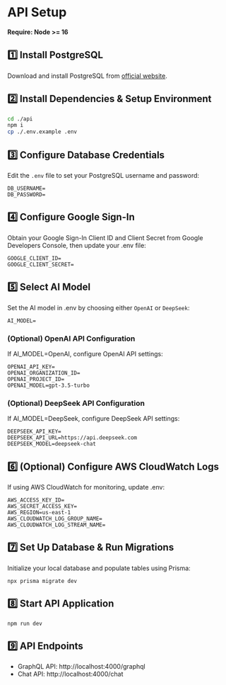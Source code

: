 # API Setup

**Require: Node >= 16**

## 1️⃣ Install PostgreSQL  
Download and install PostgreSQL from [official website](https://www.postgresql.org/download/).  

## 2️⃣ Install Dependencies & Setup Environment  

```sh
cd ./api
npm i
cp ./.env.example .env
```

## 3️⃣ Configure Database Credentials

Edit the `.env` file to set your PostgreSQL username and password:

```
DB_USERNAME=
DB_PASSWORD=
```

## 4️⃣ Configure Google Sign-In

Obtain your Google Sign-In Client ID and Client Secret from Google Developers Console, then update your .env file:

```
GOOGLE_CLIENT_ID=
GOOGLE_CLIENT_SECRET=
```

## 5️⃣ Select AI Model

Set the AI model in .env by choosing either `OpenAI` or `DeepSeek`:

```
AI_MODEL=
```

### (Optional) OpenAI API Configuration

If AI_MODEL=OpenAI, configure OpenAI API settings:

```
OPENAI_API_KEY=
OPENAI_ORGANIZATION_ID=
OPENAI_PROJECT_ID=
OPENAI_MODEL=gpt-3.5-turbo
```

### (Optional) DeepSeek API Configuration

If AI_MODEL=DeepSeek, configure DeepSeek API settings:

```
DEEPSEEK_API_KEY=
DEEPSEEK_API_URL=https://api.deepseek.com
DEEPSEEK_MODEL=deepseek-chat
```

## 6️⃣ (Optional) Configure AWS CloudWatch Logs

If using AWS CloudWatch for monitoring, update .env:

```
AWS_ACCESS_KEY_ID=
AWS_SECRET_ACCESS_KEY=
AWS_REGION=us-east-1
AWS_CLOUDWATCH_LOG_GROUP_NAME=
AWS_CLOUDWATCH_LOG_STREAM_NAME=
```

## 7️⃣ Set Up Database & Run Migrations

Initialize your local database and populate tables using Prisma:

```
npx prisma migrate dev
```

## 8️⃣ Start API Application

```
npm run dev
```

## 9️⃣ API Endpoints

- GraphQL API: http://localhost:4000/graphql
- Chat API: http://localhost:4000/chat
